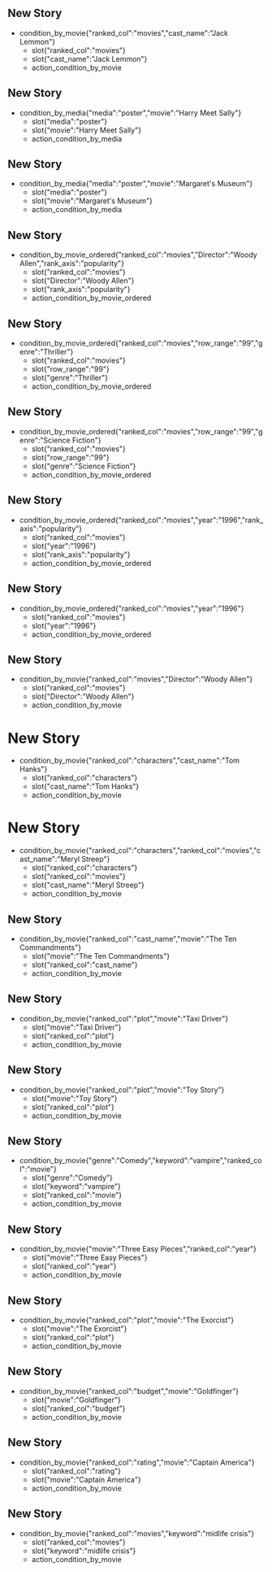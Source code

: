 
## New Story
* condition_by_movie{"ranked_col":"movies","cast_name":"Jack Lemmon"}
    - slot{"ranked_col":"movies"}
    - slot{"cast_name":"Jack Lemmon"}
    - action_condition_by_movie


## New Story
* condition_by_media{"media":"poster","movie":"Harry Meet Sally"}
    - slot{"media":"poster"}
    - slot{"movie":"Harry Meet Sally"}
    - action_condition_by_media

## New Story
* condition_by_media{"media":"poster","movie":"Margaret's Museum"}
    - slot{"media":"poster"}
    - slot{"movie":"Margaret's Museum"}
    - action_condition_by_media


## New Story
* condition_by_movie_ordered{"ranked_col":"movies","Director":"Woody Allen","rank_axis":"popularity"}
    - slot{"ranked_col":"movies"}
    - slot{"Director":"Woody Allen"}
	- slot{"rank_axis":"popularity"}
    - action_condition_by_movie_ordered

## New Story
* condition_by_movie_ordered{"ranked_col":"movies","row_range":"99","genre":"Thriller"}
    - slot{"ranked_col":"movies"}
    - slot{"row_range":"99"}
	- slot{"genre":"Thriller"}
    - action_condition_by_movie_ordered

## New Story
* condition_by_movie_ordered{"ranked_col":"movies","row_range":"99","genre":"Science Fiction"}
    - slot{"ranked_col":"movies"}
    - slot{"row_range":"99"}
	- slot{"genre":"Science Fiction"}
    - action_condition_by_movie_ordered

## New Story
* condition_by_movie_ordered{"ranked_col":"movies","year":"1996","rank_axis":"popularity"}
    - slot{"ranked_col":"movies"}
    - slot{"year":"1996"}
	- slot{"rank_axis":"popularity"}
    - action_condition_by_movie_ordered

## New Story
* condition_by_movie_ordered{"ranked_col":"movies","year":"1996"}
    - slot{"ranked_col":"movies"}
    - slot{"year":"1996"}
    - action_condition_by_movie_ordered
	



## New Story
* condition_by_movie{"ranked_col":"movies","Director":"Woody Allen"}
    - slot{"ranked_col":"movies"}
    - slot{"Director":"Woody Allen"}
    - action_condition_by_movie

# New Story
* condition_by_movie{"ranked_col":"characters","cast_name":"Tom Hanks"}
    - slot{"ranked_col":"characters"}
    - slot{"cast_name":"Tom Hanks"}
    - action_condition_by_movie

# New Story
* condition_by_movie{"ranked_col":"characters","ranked_col":"movies","cast_name":"Meryl Streep"}
    - slot{"ranked_col":"characters"}
	- slot{"ranked_col":"movies"}
    - slot{"cast_name":"Meryl Streep"}
    - action_condition_by_movie

## New Story
* condition_by_movie{"ranked_col":"cast_name","movie":"The Ten Commandments"}
    - slot{"movie":"The Ten Commandments"}
    - slot{"ranked_col":"cast_name"}
    - action_condition_by_movie
	
## New Story
* condition_by_movie{"ranked_col":"plot","movie":"Taxi Driver"}
    - slot{"movie":"Taxi Driver"}
    - slot{"ranked_col":"plot"}
    - action_condition_by_movie

## New Story
* condition_by_movie{"ranked_col":"plot","movie":"Toy Story"}
    - slot{"movie":"Toy Story"}
    - slot{"ranked_col":"plot"}
    - action_condition_by_movie

## New Story
* condition_by_movie{"genre":"Comedy","keyword":"vampire","ranked_col":"movie"}
    - slot{"genre":"Comedy"}
    - slot{"keyword":"vampire"}
	- slot{"ranked_col":"movie"}
    - action_condition_by_movie

## New Story
* condition_by_movie{"movie":"Three Easy Pieces","ranked_col":"year"}
    - slot{"movie":"Three Easy Pieces"}
    - slot{"ranked_col":"year"}
    - action_condition_by_movie

## New Story
* condition_by_movie{"ranked_col":"plot","movie":"The Exorcist"}
    - slot{"movie":"The Exorcist"}
    - slot{"ranked_col":"plot"}
    - action_condition_by_movie
	
## New Story
* condition_by_movie{"ranked_col":"budget","movie":"Goldfinger"}
    - slot{"movie":"Goldfinger"}
    - slot{"ranked_col":"budget"}
    - action_condition_by_movie

## New Story
* condition_by_movie{"ranked_col":"rating","movie":"Captain America"}
    - slot{"ranked_col":"rating"}
    - slot{"movie":"Captain America"}
    - action_condition_by_movie	

## New Story
* condition_by_movie{"ranked_col":"movies","keyword":"midlife crisis"}
    - slot{"ranked_col":"movies"}
    - slot{"keyword":"midlife crisis"}
    - action_condition_by_movie
	
	

